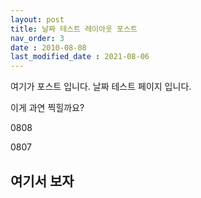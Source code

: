 ```yaml
---
layout: post
title: 날짜 테스트 레이아웃 포스트
nav_order: 3
date : 2010-08-08
last_modified_date : 2021-08-06
---
```

여기가 포스트 입니다.
날짜 테스트 페이지 입니다.

이게 과연 찍힐까요?

0808

0807

## 여기서 보자


